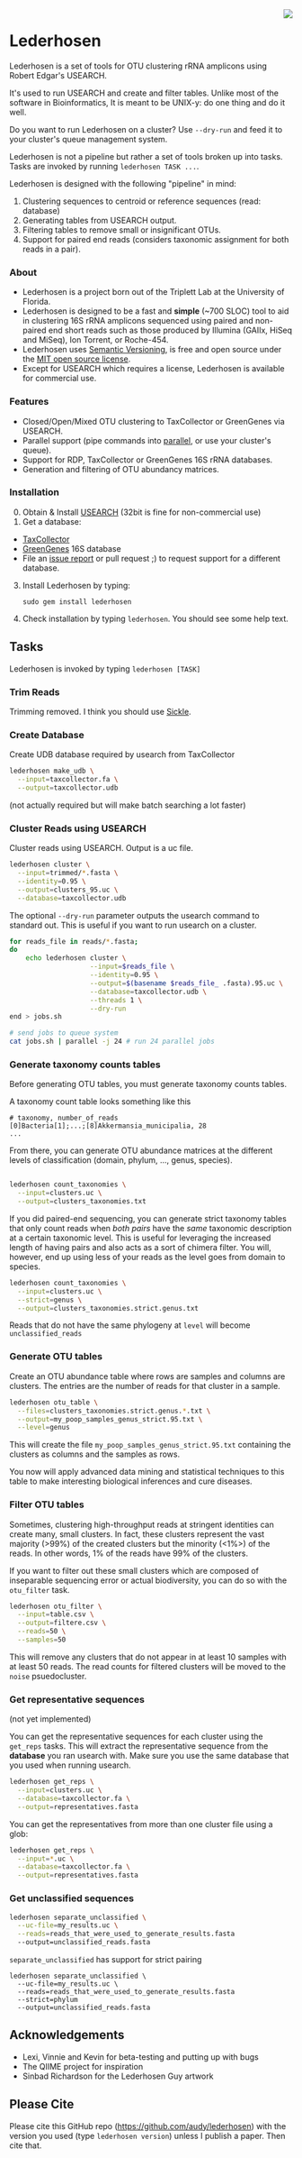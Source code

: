 <img src="http://d.pr/i/26Js+#.png" align="right">

# Lederhosen

Lederhosen is a set of tools for OTU clustering rRNA amplicons using Robert Edgar's USEARCH.

It's used to run USEARCH and create and filter tables. Unlike most of the software in Bioinformatics,
It is meant to be UNIX-y: do one thing and do it well.

Do you want to run Lederhosen on a cluster? Use `--dry-run` and feed it to your cluster's queue management system.

Lederhosen is not a pipeline but rather a set of tools broken up into tasks. Tasks are invoked by running `lederhosen TASK ...`.

Lederhosen is designed with the following "pipeline" in mind:

1. Clustering sequences to centroid or reference sequences (read: database)
2. Generating tables from USEARCH output.
3. Filtering tables to remove small or insignificant OTUs.
4. Support for paired end reads (considers taxonomic assignment for both reads in a pair).

### About

- Lederhosen is a project born out of the Triplett Lab at the University of Florida.
- Lederhosen is designed to be a fast and **simple** (~700 SLOC) tool to aid in clustering 16S rRNA amplicons sequenced
using paired and non-paired end short reads such as those produced by Illumina (GAIIx, HiSeq and MiSeq), Ion Torrent, or Roche-454.
- Lederhosen uses [Semantic Versioning](http://semver.org/), is free and open source under the
[MIT open source license](http://opensource.org/licenses/mit-license.php/).
- Except for USEARCH which requires a license, Lederhosen is available for commercial use.

### Features

- Closed/Open/Mixed OTU clustering to TaxCollector or GreenGenes via USEARCH.
- Parallel support (pipe commands into [parallel](http://savannah.gnu.org/projects/parallel/), or use your cluster's queue).
- Support for RDP, TaxCollector or GreenGenes 16S rRNA databases.
- Generation and filtering of OTU abundancy matrices.

### Installation

0. Obtain & Install [USEARCH](http://www.drive5.com/) (32bit is fine for non-commercial use)
2. Get a database:
  - [TaxCollector](http://github.com/audy/taxcollector)
  - [GreenGenes](http://greengenes.lbl.gov) 16S database
  - File an [issue report](https://github.com/audy/lederhosen/issues) or pull request ;) to request support for a different database.
3. Install Lederhosen by typing:

    `sudo gem install lederhosen`
4. Check installation by typing `lederhosen`. You should see some help text.

## Tasks

Lederhosen is invoked by typing `lederhosen [TASK]`

### Trim Reads

Trimming removed. I think you should use [Sickle](https://github.com/najoshi/sickle).

### Create Database

Create UDB database required by usearch from TaxCollector

```bash
lederhosen make_udb \
  --input=taxcollector.fa \
  --output=taxcollector.udb
```

(not actually required but will make batch searching a lot faster)

### Cluster Reads using USEARCH

Cluster reads using USEARCH. Output is a uc file.

```bash
lederhosen cluster \
  --input=trimmed/*.fasta \
  --identity=0.95 \
  --output=clusters_95.uc \
  --database=taxcollector.udb
```

The optional `--dry-run` parameter outputs the usearch command to standard out.
This is useful if you want to run usearch on a cluster.

```bash
for reads_file in reads/*.fasta;
do
    echo lederhosen cluster \
                    --input=$reads_file \
                    --identity=0.95 \
                    --output=$(basename $reads_file_ .fasta).95.uc \
                    --database=taxcollector.udb \
                    --threads 1 \
                    --dry-run
end > jobs.sh

# send jobs to queue system
cat jobs.sh | parallel -j 24 # run 24 parallel jobs
```

### Generate taxonomy counts tables

Before generating OTU tables, you must generate taxonomy counts tables.

A taxonomy count table looks something like this

    # taxonomy, number_of_reads
    [0]Bacteria[1];...;[8]Akkermansia_municipalia, 28
    ...

From there, you can generate OTU abundance matrices at the different levels of classification (domain, phylum, ..., genus, species).

```bash

lederhosen count_taxonomies \
  --input=clusters.uc \
  --output=clusters_taxonomies.txt
```

If you did paired-end sequencing, you can generate strict taxonomy tables that only count reads when *both pairs* have the *same*
taxonomic description at a certain taxonomic level. This is useful for leveraging the increased length of having pairs and also
acts as a sort of chimera filter. You will, however, end up using less of your reads as the level goes from domain to species.

```bash
lederhosen count_taxonomies \
  --input=clusters.uc \
  --strict=genus \
  --output=clusters_taxonomies.strict.genus.txt
```

Reads that do not have the same phylogeny at `level` will become `unclassified_reads`

### Generate OTU tables

Create an OTU abundance table where rows are samples and columns are clusters. The entries are the number of reads for that cluster in a sample.

```bash
lederhosen otu_table \
  --files=clusters_taxonomies.strict.genus.*.txt \
  --output=my_poop_samples_genus_strict.95.txt \
  --level=genus
```

This will create the file `my_poop_samples_genus_strict.95.txt` containing the clusters
as columns and the samples as rows.

You now will apply advanced data mining and statistical techniques to this table to make
interesting biological inferences and cure diseases.

### Filter OTU tables

Sometimes, clustering high-throughput reads at stringent identities can create many, small clusters.
In fact, these clusters represent the vast majority (>99%) of the created clusters but the minority (<1%>)
of the reads. In other words, 1% of the reads have 99% of the clusters.

If you want to filter out these small clusters which are composed of inseparable sequencing error or
actual biodiversity, you can do so with the `otu_filter` task.

```bash
lederhosen otu_filter \
  --input=table.csv \
  --output=filtere.csv \
  --reads=50 \
  --samples=50
```

This will remove any clusters that do not appear in at least 10 samples with at least 50 reads. The read counts
for filtered clusters will be moved to the `noise` psuedocluster.


### Get representative sequences

(not yet implemented)

You can get the representative sequences for each cluster using the `get_reps` tasks.
This will extract the representative sequence from the __database__ you ran usearch with.
Make sure you use the same database that you used when running usearch.

```bash
lederhosen get_reps \
  --input=clusters.uc \
  --database=taxcollector.fa \
  --output=representatives.fasta
```

You can get the representatives from more than one cluster file using a glob:

```bash
lederhosen get_reps \
  --input=*.uc \
  --database=taxcollector.fa \
  --output=representatives.fasta
```

### Get unclassified sequences

```bash
lederhosen separate_unclassified \
  --uc-file=my_results.uc \
  --reads=reads_that_were_used_to_generate_results.fasta
  --output=unclassified_reads.fasta
```

`separate_unclassified` has support for strict pairing

```
lederhosen separate_unclassified \
  --uc-file=my_results.uc \
  --reads=reads_that_were_used_to_generate_results.fasta
  --strict=phylum
  --output=unclassified_reads.fasta
```

## Acknowledgements

- Lexi, Vinnie and Kevin for beta-testing and putting up with bugs
- The QIIME project for inspiration
- Sinbad Richardson for the Lederhosen Guy artwork

## Please Cite

Please cite this GitHub repo (https://github.com/audy/lederhosen) with the version you used (type `lederhosen version`) unless I publish a paper. Then cite that.
